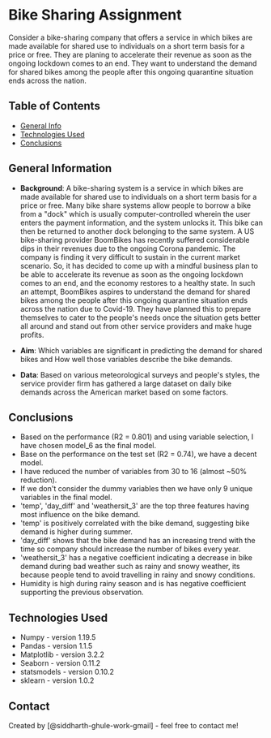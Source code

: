 # Bike Sharing Assignment
Consider a bike-sharing company that offers a service in which bikes are made available for shared use to individuals on a short term basis for a price or free. They are planing to accelerate their revenue as soon as the ongoing lockdown comes to an end. They want to understand the demand for shared bikes among the people after this ongoing quarantine situation ends across the nation. 

## Table of Contents
* [General Info](#general-information)
* [Technologies Used](#technologies-used)
* [Conclusions](#conclusions)

<!-- You can include any other section that is pertinent to your problem -->

## General Information
- **Background**: A bike-sharing system is a service in which bikes are made available for shared use to individuals on a short term basis for a price or free. Many bike share systems allow people to borrow a bike from a "dock" which is usually computer-controlled wherein the user enters the payment information, and the system unlocks it. This bike can then be returned to another dock belonging to the same system. A US bike-sharing provider BoomBikes has recently suffered considerable dips in their revenues due to the ongoing Corona pandemic. The company is finding it very difficult to sustain in the current market scenario. So, it has decided to come up with a mindful business plan to be able to accelerate its revenue as soon as the ongoing lockdown comes to an end, and the economy restores to a healthy state. In such an attempt, BoomBikes aspires to understand the demand for shared bikes among the people after this ongoing quarantine situation ends across the nation due to Covid-19. They have planned this to prepare themselves to cater to the people's needs once the situation gets better all around and stand out from other service providers and make huge profits. 

- **Aim**: Which variables are significant in predicting the demand for shared bikes and How well those variables describe the bike demands. 

- **Data**: Based on various meteorological surveys and people's styles, the service provider firm has gathered a large dataset on daily bike demands across the American market based on some factors. 

<!-- You don't have to answer all the questions - just the ones relevant to your project. -->

## Conclusions
- Based on the performance (R2 = 0.801) and using variable selection, I have chosen model_6 as the final model.
- Base on the performance on the test set (R2 = 0.74), we have a decent model.
- I have reduced the number of variables from 30 to 16 (almost ~50% reduction).
- If we don't consider the dummy variables then we have only 9 unique variables in the final model.
- 'temp', 'day_diff' and 'weathersit_3' are the top three features having most influence on the bike demand.
- 'temp' is positively correlated with the bike demand, suggesting bike demand is higher during summer.
- 'day_diff' shows that the bike demand has an increasing trend with the time so company should increase the number of bikes every year.
- 'weathersit_3' has a negative coefficient indicating a decrease in bike demand during bad weather such as rainy and snowy weather, its because people tend to avoid travelling in rainy and snowy conditions.
- Humidity is high during rainy season and is  has negative coefficient supporting the previous observation.


<!-- You don't have to answer all the questions - just the ones relevant to your project. -->


## Technologies Used
- Numpy - version 1.19.5
- Pandas - version 1.1.5
- Matplotlib - version 3.2.2
- Seaborn - version 0.11.2
- statsmodels - version 0.10.2
- sklearn - version 1.0.2

<!-- As the libraries versions keep on changing, it is recommended to mention the version of library used in this project -->


## Contact
Created by [@siddharth-ghule-work-gmail] - feel free to contact me!


<!-- Optional -->
<!-- ## License -->
<!-- This project is open source and available under the [... License](). -->

<!-- You don't have to include all sections - just the one's relevant to your project -->
